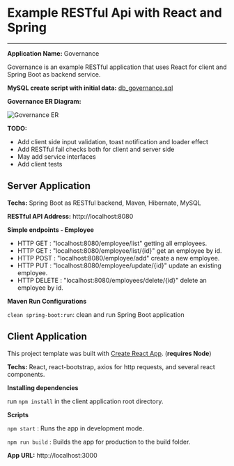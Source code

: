 # Example RESTful Api with React and Spring
---

**Application Name:** Governance

Governance is an example RESTful application that uses React for client and Spring Boot as backend service. 

**MySQL create script with initial data:** [db_governance.sql](files/db_governance.sql)

**Governance ER Diagram:**

![Governance ER](/files/databaseShcema.png)

**TODO:**

* Add client side input validation, toast notification and loader effect
* Add RESTful fail checks both for client and server side
* May add service interfaces
* Add client tests


## Server Application

**Techs:** Spring Boot as RESTful backend, Maven, Hibernate, MySQL
	
**RESTful API Address:** http://localhost:8080

**Simple endpoints - Employee**
 * HTTP GET 	: "localhost:8080/employee/list" getting all employees.
 * HTTP GET 	: "localhost:8080/employee/list/{id}" get an employee by id.
 * HTTP POST	: "localhost:8080/employee/add" create a new employee.
 * HTTP PUT 	: "localhost:8080/employee/update/{id}" update an existing employee.
 * HTTP DELETE : "localhost:8080/employees/delete/{id}" delete an employee by id.


**Maven Run Configurations**

`clean spring-boot:run`: clean and run Spring Boot application


## Client Application

This project template was built with [Create React App](https://github.com/facebookincubator/create-react-app). (**requires Node**)

**Techs:** React, react-bootstrap, axios for http requests, and several react components.

**Installing dependencies**

run `npm install` in the client application root directory.

**Scripts**

`npm start` : Runs the app in development mode.

`npm run build` : Builds the app for production to the build folder.

**App URL:** http://localhost:3000


